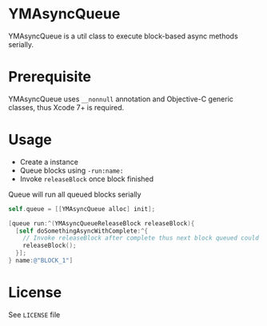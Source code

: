 # YMAsyncQueue
YMAsyncQueue is a util class to execute block-based async methods serially.

# Prerequisite

YMAsyncQueue uses `__nonnull` annotation and Objective-C generic classes, thus Xcode 7+ is required.

# Usage

* Create a instance
* Queue blocks using `-run:name:`
* Invoke `releaseBlock` once block finished

Queue will run all queued blocks serially

```objective-c
self.queue = [[YMAsyncQueue alloc] init];

[queue run:^(YMAsyncQueueReleaseBlock releaseBlock){
  [self doSomethingAsyncWithComplete:^{
    // Invoke releaseBlock after complete thus next block queued could run
    releaseBlock();
  }];
} name:@"BLOCK_1"]
```

# License

See `LICENSE` file
